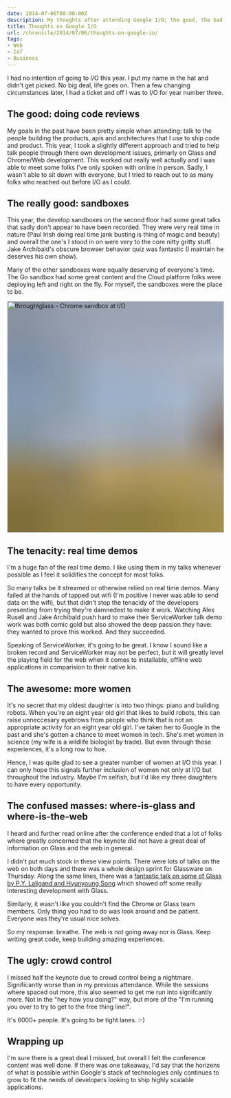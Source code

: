 ```yaml
---
date: 2014-07-06T00:00:00Z
description: My thoughts after attending Google I/O; the good, the bad, the ugly.
title: Thoughts on Google I/O
url: /chronicle/2014/07/06/thoughts-on-google-io/
tags:
- Web
- IoT
- Business
---
```


I had no intention of going to I/O this year. I put my name in the hat and didn't get picked. No big deal, life goes on. Then a few changing circumstances later, I had a ticket and off I was to I/O for year number three.

## The good: doing code reviews

My goals in the past have been pretty simple when attending: talk to the people building the products, apis and architectures that I use to ship code and product. This year, I took a slightly different approach and tried to help talk people through there own development issues, primarly on Glass and Chrome/Web development. This worked out really well actually and I was able to meet some folks I've only spoken with online in person. Sadly, I wasn't able to sit down with everyone, but I tried to reach out to as many folks who reached out before I/O as I could.

## The really good: sandboxes

This year, the develop sandboxes on the second floor had some great talks that sadly don't appear to have been recorded. They were very real time in nature (Paul Irish doing real time jank busting is thing of magic and beauty) and overall the one's I stood in on were very to the core nitty gritty stuff. Jake Archibald's obscure browser behavior quiz was fantastic (I maintain he deserves his own show).

Many of the other sandboxes were equally deserving of everyone's time. The Go sandbox had some great content and the Cloud platform folks were deploying left and right on the fly. For myself, the sandboxes were the place to be.

<img decoding="async" loading="lazy" width="800" height="538" style="background-size: cover;
          background-image: url('data:image/svg+xml;charset=utf-8,%3Csvg xmlns=\'http%3A//www.w3.org/2000/svg\' xmlns%3Axlink=\'http%3A//www.w3.org/1999/xlink\' viewBox=\'0 0 1280 853\'%3E%3Cfilter id=\'b\' color-interpolation-filters=\'sRGB\'%3E%3CfeGaussianBlur stdDeviation=\'.5\'%3E%3C/feGaussianBlur%3E%3CfeComponentTransfer%3E%3CfeFuncA type=\'discrete\' tableValues=\'1 1\'%3E%3C/feFuncA%3E%3C/feComponentTransfer%3E%3C/filter%3E%3Cimage filter=\'url(%23b)\' x=\'0\' y=\'0\' height=\'100%25\' width=\'100%25\' xlink%3Ahref=\'data%3Aimage/png;base64,iVBORw0KGgoAAAANSUhEUgAAAAkAAAAGCAIAAACepSOSAAAACXBIWXMAAC4jAAAuIwF4pT92AAAAs0lEQVQI1wGoAFf/AImSoJSer5yjs52ktp2luJuluKOpuJefsoCNowB+kKaOm66grL+krsCnsMGrt8m1u8mzt8OVoLIAhJqzjZ2tnLLLnLHJp7fNmpyjqbPCqLrRjqO7AIeUn5ultaWtt56msaSnroZyY4mBgLq7wY6TmwCRfk2Pf1uzm2WulV+xmV6rmGyQfFm3nWSBcEIAfm46jX1FkH5Djn5AmodGo49MopBLlIRBfG8yj/dfjF5frTUAAAAASUVORK5CYII=\'%3E%3C/image%3E%3C/svg%3E');" src="https://storage.googleapis.com/jdr-public-imgs/blog-archive/2014/07/20140625_123606_816.jpg" alt="throughtglass - Chrome sandbox at I/O" />

## The tenacity: real time demos

I'm a huge fan of the real time demo. I like using them in my talks whenever possible as I feel it solidifies the concept for most folks.

So many talks be it streamed or otherwise relied on real time demos. Many failed at the hands of tapped out wifi (I'm positive I never was able to send data on the wifi), but that didn't stop the tenacidy of the developers presenting from trying they're damnedest to make it work. Watching Alex Rusell and Jake Archibald push hard to make their ServiceWorker talk demo work was both comic gold but also showed the deep passion they have: they wanted to prove this worked. And they succeeded.

Speaking of ServiceWorker, it's going to be great. I know I sound like a broken record and ServiceWorker may not be perfect, but it will greatly level the playing field for the web when it comes to installable, offline web applications in comparision to their native kin.

## The awesome: more women

It's no secret that my oldest daughter is into two things: piano and building robots. When you're an eight year old girl that likes to build robots, this can raise unneccesary eyebrows from people who think that is not an appropriate activity for an eight year old girl. I've taken her to Google in the past and she's gotten a chance to meet women in tech. She's met women in science (my wife is a wildlife biologist by trade). But even through those experiences, it's a long row to hoe.

Hence, I was quite glad to see a greater number of women at I/O this year. I can only hope this signals further inclusion of women not only at I/O but throughout the industry. Maybe I'm selfish, but I'd like my three daughters to have every opportunity.

## The confused masses: where-is-glass and where-is-the-web

I heard and further read online after the conference ended that a lot of folks where greatly concerned that the keynote did not have a great deal of information on Glass and the web in general.

I didn't put much stock in these view points. There were lots of talks on the web on both days and there was a whole design sprint for Glassware on Thursday. Along the same lines, there was a [fantastic talk on some of Glass by P.Y. Laligand and Hyunyoung Song](https://www.youtube.com/watch?v=ssmix_q_BJQ) which showed off some really interesting development with Glass.

Similarly, it wasn't like you couldn't find the Chrome or Glass team members. Only thing you had to do was look around and be patient. Everyone was they're usual nice selves.

So my response: breathe. The web is not going away nor is Glass. Keep writing great code, keep building amazing experiences.

## The ugly: crowd control

I missed half the keynote due to crowd control being a nightmare. Significantly worse than in my previous attendance. While the sessions where spaced out more, this also seemed to get me run into signifcantly more. Not in the "hey how you doing?" way, but more of the "I'm running you over to try to get to the free thing line!".

It's 6000+ people. It's going to be tight lanes. :-)

## Wrapping up

I'm sure there is a great deal I missed, but overall I felt the conference content was well done. If there was one takeaway, I'd say that the horizens of what is possible within Google's stack of technologies only continues to grow to fit the needs of developers looking to ship highly scalable applications.